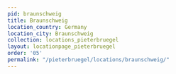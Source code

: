 ```yaml
---
pid: braunschweig
title: Braunschweig
location_country: Germany
location_city: Braunschweig
collection: locations_pieterbruegel
layout: locationpage_pieterbruegel
order: '05'
permalink: "/pieterbruegel/locations/braunschweig/"
---
```

